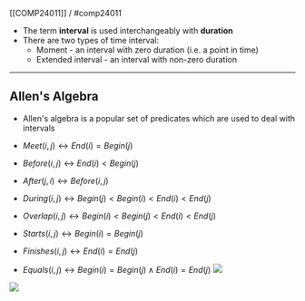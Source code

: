 [[COMP24011]] / #comp24011

- The term **interval** is used interchangeably with **duration**
- There are two types of time interval:
	- Moment - an interval with zero duration (i.e. a point in time)
	- Extended interval - an interval with non-zero duration

***
## Allen's Algebra
- Allen's algebra is a popular set of predicates which are used to deal with intervals

- $Meet(i,j) \leftrightarrow End(i) = Begin(j)$
- $Before(i,j) \leftrightarrow End(i) < Begin(j)$
- $After(j,i) \leftrightarrow Before(i,j)$
- $During(i,j) \leftrightarrow Begin(j) < Begin(i) < End(i) < End(j)$
- $Overlap(i,j) \leftrightarrow Begin(i) < Begin(j) < End(i) < End(j)$
- $Starts(i,j) \leftrightarrow Begin(i) = Begin(j)$
- $Finishes(i,j) \leftrightarrow End(i) = End(j)$
- $Equals(i,j) \leftrightarrow Begin(i) = Begin(j) \land End(i) = End(j)$
![](https://i.imgur.com/ZFpnxGZ.png)

![](https://i.imgur.com/GQgfQ86.png)
